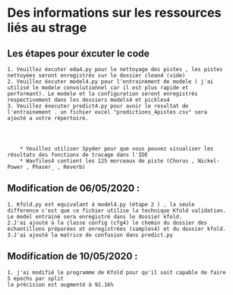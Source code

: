 # Des informations sur les ressources liés au strage
## Les étapes pour éxcuter le code
    1. Veuillez éxcuter eda4.py pour le nettoyage des pistes , les pistes nettoyées seront enregistrés sur le dossier clean4 (vide)
    2. Veuillez éxcuter model4.py pour l'entrainement de modele ( j'ai utilisé le modele convolutionnel car il est plus rapide et performant). Le modele et la configuration seront enregistrés respectivement dans les dossiers models4 et pickles4
    3. Veuillez éxecuter predict4.py pour avoir le resultat de l'entrainement . un fichier excel "predictions_4pistes.csv" sera ajouté a votre répertoire.
    



        * Veuillez utiliser Spyder pour que vous pouvez visualiser les résultats des fonctions de tracage dans l'IDE
        * Wavfiles4 contient les 125 morceaux de piste (Chorus , Nickel-Power , Phaser_ , Reverb)


## Modification de 06/05/2020 :
    1. Kfold.py est equivalant à model4.py (étape 2 ) , la seule difference c'est que ce fichier utilise la technique Kfold validation. Le model entrainé sera enregistré dans le dossier kfold.
    2.J'ai ajouté à la classe config (cfg4) le chemin du dossier des échantillons préparées et enregistrées (samples4) et du dossier kfold.
    3.J'ai ajouté la matrice de confusion dans predict.py
    



## Modification de 10/05/2020 :
    1. j'ai modifié le programme de Kfold pour qu'il soit capable de faire 5 epochs par split
    la précision est augmenté à 92.16%
    





